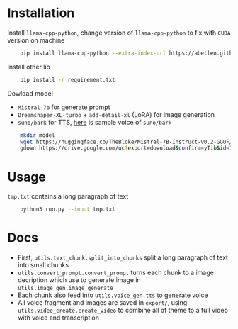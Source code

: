 # Installation

Install `llama-cpp-python`, change version of `llama-cpp-python` to fix with `CUDA` version on machine

```bash
    pip install llama-cpp-python --extra-index-url https://abetlen.github.io/llama-cpp-python/whl/124
```

Install other lib

```bash
    pip install -r requirement.txt
```

Dowload model

- `Mistral-7b` for generate prompt
- `Dreamshaper-XL-turbo` + `add-detail-xl` (LoRA) for image generation 
- `suno/bark` for TTS, [here](https://suno-ai.notion.site/8b8e8749ed514b0cbf3f699013548683?v=bc67cff786b04b50b3ceb756fd05f68c) is sample voice of `suno/bark`

```bash
    mkdir model
    wget https://huggingface.co/TheBloke/Mistral-7B-Instruct-v0.2-GGUF/resolve/main/mistral-7b-instruct-v0.2.Q4_K_M.gguf -P model/
    gdown https://drive.google.com/uc?export=download&confirm=yTib&id=1HaYMgeQBRyEblJscALoE2lOCsQwaJ5Oz -O model/
```

# Usage

`tmp.txt` contains a long paragraph of text

```bash
    python3 run.py --input tmp.txt
```

# Docs

- First, `utils.text_chunk.split_into_chunks` split a long paragraph of text into small chunks.
- `utils.convert_prompt.convert_prompt` turns each chunk to a image decription which use to generate image in `utils.image_gen.image_generate`
- Each chunk also feed into `utils.voice_gen.tts` to generate voice
- All voice fragment and images are saved in `export/`, using `utils.video_create.create_video` to combine all of theme to a full video with voice and transcription
